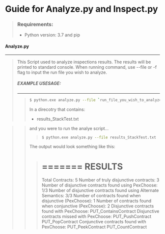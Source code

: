 # Guide for Analyze.py and Inspect.py

> ### Requirements:
> - Python version: 3.7 and pip

#### Analyze.py
---

> This Script used to analyze inspections results.
> The results will be printed to standard console.
> When running command, use --file or -f flag to input the run file you wish to analyze.
>
> ##### EXAMPLE USESAGE:
> ---
>>
>> ```sh
>> $ python.exe analyze.py --file `run_file_you_wish_to_analyze.txt`
>> ```
>> In a direcotry that contains:
>> - results_StackTest.txt

>> and you were to run the analye script...
>>> ```sh
>>> $ python.exe analyze.py --file results_StackTest.txt
>>> ```
>> The output would look something like this:
>>> =======
>>> RESULTS
>>> =======
>>> Total Contracts: 5
>>> Number of truly disjunctive contracts: 3
>>> Number of disjunctive contracts found using PexChoose: 1/3
>>> Number of disjunctive contracts found using Alternate Semantics: 3/3
>>> Number of contracts found when disjunctive (PexChoose): 1
>>> Number of contracts found when conjunctive (PexChoose): 2
>>> Disjunctive contracts found with PexChoose:
>>>         PUT_ContainsContract
>>> Disjunctive contracts missed with PexChoose:
>>>         PUT_PushContract
>>>         PUT_PopContract
>>> Conjunctive contracts found with PexChoose:
>>>         PUT_PeekContract
>>>         PUT_CountContract